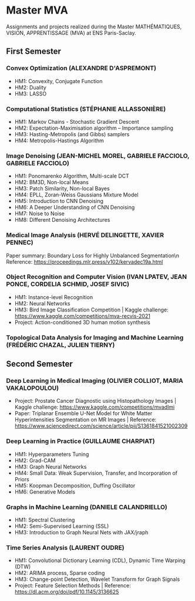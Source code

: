 # Master MVA 
Assignments and projects realized during the Master MATHÉMATIQUES, VISION, APPRENTISSAGE (MVA) at ENS Paris-Saclay.

## First Semester

### Convex Optimization (ALEXANDRE D'ASPREMONT)
* HM1: Convexity, Conjugate Function
* HM2: Duality
* HM3: LASSO

### Computational Statistics (STÉPHANIE ALLASSONIÈRE) 
* HM1: Markov Chains - Stochastic Gradient Descent
* HM2: Expectation-Maximisation algorithm – Importance sampling
* HM3: Hasting-Metropolis (and Gibbs) samplers
* HM4: Metropolis-Hastings Algorithm

### Image Denoising (JEAN-MICHEL MOREL, GABRIELE FACCIOLO, GABRIELE FACCIOLO)
* HM1: Ponomarenko Algorithm, Multi-scale DCT
* HM2: BM3D, Non-local Means
* HM3: Patch Similarity, Non-local Bayes 
* HM4: EPLL, Zoran-Weiss Gaussians Mixture Model 
* HM5: Introduction to CNN Denoising
* HM6: A Deeper Understanding of CNN Denoising
* HM7: Noise to Noise
* HM8: Different Denoising Architectures

### Medical Image Analysis (HERVÉ DELINGETTE, XAVIER PENNEC) 

Paper summary: Boundary Loss for Highly Unbalanced Segmentation\n
Reference: https://proceedings.mlr.press/v102/kervadec19a.html

### Object Recognition and Computer Vision (IVAN LPATEV, JEAN PONCE, CORDELIA SCHMID, JOSEF SIVIC) 
* HM1: Instance-level Recognition
* HM2: Neural Networks
* HM3: Bird Image Classification Competition | Kaggle challenge: https://www.kaggle.com/competitions/mva-recvis-2021
* Project: Action-conditioned 3D human motion synthesis 

### Topological Data Analysis for Imaging and Machine Learning (FRÉDÉRIC CHAZAL, JULIEN TIERNY)

## Second Semester

### Deep Learning in Medical Imaging (OLIVIER COLLIOT, MARIA VAKALOPOULOU)
* Project: Prostate Cancer Diagnostic using Histopathology Images | Kaggle challenge: https://www.kaggle.com/competitions/mvadlmi
* Paper: Triplanar Ensemble U-Net Model for White Matter Hyperintensities Segmentation on MR Images | Reference: https://www.sciencedirect.com/science/article/pii/S1361841521002309

### Deep Learning in Practice (GUILLAUME CHARPIAT) 
* HM1: Hyperparameters Tuning
* HM2: Grad-CAM 
* HM3: Graph Neural Networks
* HM4: Small Data: Weak Supervision, Transfer, and Incorporation of Priors
* HM5: Koopman Decomposition, Duffing Oscillator
* HM6: Generative Models

### Graphs in Machine Learning (DANIELE CALANDRIELLO) 
* HM1: Spectral Clustering
* HM2: Semi-Supervised Learning (SSL)
* HM3: Introduction to Graph Neural Nets with JAX/jraph

### Time Series Analysis (LAURENT OUDRE)
* HM1: Convolutional Dictionary Learning (CDL), Dynamic Time Warping (DTW)
* HM2: ARIMA process, Sparse coding
* HM3: Change-point Detection, Wavelet Transform for Graph Signals
* Project: Feature Selection Methods | Reference: https://dl.acm.org/doi/pdf/10.1145/3136625




